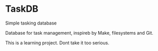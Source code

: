 # TaskDB
Simple tasking database 

Database for task management, inspireb by Make, filesystems and Git.

This is a learning project. Dont take it too serious.
